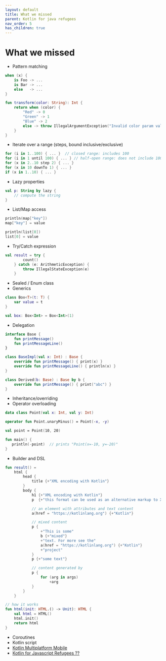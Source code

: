 ```yaml
---
layout: default
title: What we missed
parent: Kotlin for java refugees
nav_order: 5
has_children: true
---
```


# What we missed
- Pattern matching
```kotlin
when (x) {
    is Foo -> ...
    is Bar -> ...
    else   -> ...
}

fun transform(color: String): Int {
    return when (color) {
        "Red" -> 0
        "Green" -> 1
        "Blue" -> 2
        else -> throw IllegalArgumentException("Invalid color param value")
    }
}
```
- Iterate over a range (steps, bound inclusive/exclusive)
```kotlin
for (i in 1..100) { ... }  // closed range: includes 100
for (i in 1 until 100) { ... } // half-open range: does not include 100
for (x in 2..10 step 2) { ... }
for (x in 10 downTo 1) { ... }
if (x in 1..10) { ... }
```
- Lazy properties
```kotlin
val p: String by lazy {
    // compute the string
}
```
- List/Map access
```kotlin
println(map["key"])
map["key"] = value

println(list[0])
list[0] = value
```
- Try/Catch expression
```kotlin
val result = try {
        count()
    } catch (e: ArithmeticException) {
        throw IllegalStateException(e)
    }
```
- Sealed / Enum class
- Generics
```kotlin
class Box<T>(t: T) {
    var value = t
}

val box: Box<Int> = Box<Int>(1)
```
- Delegation
```kotlin
interface Base {
    fun printMessage()
    fun printMessageLine()
}

class BaseImpl(val x: Int) : Base {
    override fun printMessage() { print(x) }
    override fun printMessageLine() { println(x) }
}

class Derived(b: Base) : Base by b {
    override fun printMessage() { print("abc") }
}
```
- Inheritance/overriding
- Operator overloading
```kotlin
data class Point(val x: Int, val y: Int)

operator fun Point.unaryMinus() = Point(-x, -y)

val point = Point(10, 20)

fun main() {
   println(-point)  // prints "Point(x=-10, y=-20)"
}
```
- Builder and DSL
```kotlin
fun result() =
    html {
        head {
            title {+"XML encoding with Kotlin"}
        }
        body {
            h1 {+"XML encoding with Kotlin"}
            p  {+"this format can be used as an alternative markup to XML"}

            // an element with attributes and text content
            a(href = "https://kotlinlang.org") {+"Kotlin"}

            // mixed content
            p {
                +"This is some"
                b {+"mixed"}
                +"text. For more see the"
                a(href = "https://kotlinlang.org") {+"Kotlin"}
                +"project"
            }
            p {+"some text"}

            // content generated by
            p {
                for (arg in args)
                    +arg
            }
        }
    }

// how it works        
fun html(init: HTML.() -> Unit): HTML {
    val html = HTML()
    html.init()
    return html
}
```
- Coroutines
- Kotlin script
- [Kotlin Multiplatform Mobile](https://kotlinlang.org/lp/mobile/)
- [Kotlin for Javascript Refugees ??](https://kotlinlang.org/docs/js-overview.html)